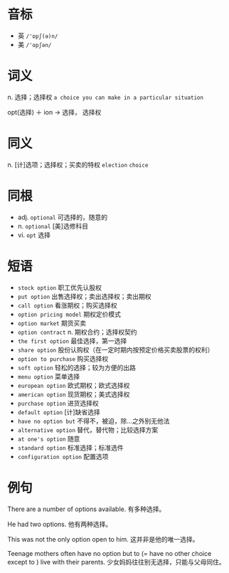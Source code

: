 # 音标

- 英 `/'ɒpʃ(ə)n/`
- 美 `/'ɑpʃən/`

# 词义

n. 选择；选择权
`a choice you can make in a particular situation`



opt(选择) ＋ ion → 选择， 选择权

# 同义

n. [计]选项；选择权；买卖的特权
`election` `choice`

# 同根

- adj. `optional` 可选择的，随意的
- n. `optional` [美]选修科目
- vi. `opt` 选择

# 短语

- `stock option` 职工优先认股权
- `put option` 出售选择权；卖出选择权；卖出期权
- `call option` 看涨期权；购买选择权
- `option pricing model` 期权定价模式
- `option market` 期货买卖
- `option contract` n. 期权合约；选择权契约
- `the first option` 最佳选择，第一选择
- `share option` 股份认购权（在一定时期内按预定价格买卖股票的权利）
- `option to purchase` 购买选择权
- `soft option` 轻松的选择；较为方便的出路
- `menu option` 菜单选择
- `european option` 欧式期权；欧式选择权
- `american option` 现货期权；美式选择权
- `purchase option` 进货选择权
- `default option` [计]缺省选择
- `have no option but` 不得不，被迫，除…之外别无他法
- `alternative option` 替代，替代物；比较选择方案
- `at one's option` 随意
- `standard option` 标准选择；标准选件
- `configuration option` 配置选项

# 例句

There are a number of options available.
有多种选择。

He had two options.
他有两种选择。

This was not the only option open to him.
这并非是他的唯一选择。

Teenage mothers often have no option but to (= have no other choice except to ) live with their parents.
少女妈妈往往别无选择，只能与父母同住。


